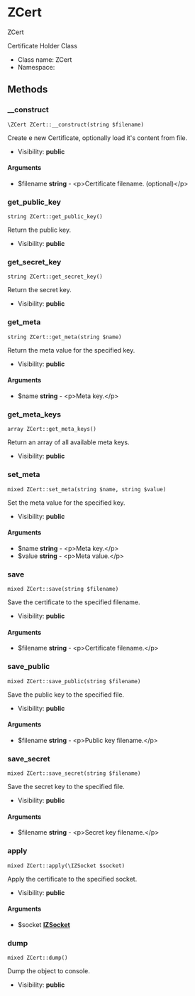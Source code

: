 ZCert
===============

ZCert

Certificate Holder Class


* Class name: ZCert
* Namespace: 







Methods
-------


### __construct

    \ZCert ZCert::__construct(string $filename)

Create e new Certificate, optionally load it's content from file.



* Visibility: **public**


#### Arguments
* $filename **string** - &lt;p&gt;Certificate filename. (optional)&lt;/p&gt;



### get_public_key

    string ZCert::get_public_key()

Return the public key.



* Visibility: **public**




### get_secret_key

    string ZCert::get_secret_key()

Return the secret key.



* Visibility: **public**




### get_meta

    string ZCert::get_meta(string $name)

Return the meta value for the specified key.



* Visibility: **public**


#### Arguments
* $name **string** - &lt;p&gt;Meta key.&lt;/p&gt;



### get_meta_keys

    array ZCert::get_meta_keys()

Return an array of all available meta keys.



* Visibility: **public**




### set_meta

    mixed ZCert::set_meta(string $name, string $value)

Set the meta value for the specified key.



* Visibility: **public**


#### Arguments
* $name **string** - &lt;p&gt;Meta key.&lt;/p&gt;
* $value **string** - &lt;p&gt;Meta value.&lt;/p&gt;



### save

    mixed ZCert::save(string $filename)

Save the certificate to the specified filename.



* Visibility: **public**


#### Arguments
* $filename **string** - &lt;p&gt;Certificate filename.&lt;/p&gt;



### save_public

    mixed ZCert::save_public(string $filename)

Save the public key to the specified file.



* Visibility: **public**


#### Arguments
* $filename **string** - &lt;p&gt;Public key filename.&lt;/p&gt;



### save_secret

    mixed ZCert::save_secret(string $filename)

Save the secret key to the specified file.



* Visibility: **public**


#### Arguments
* $filename **string** - &lt;p&gt;Secret key filename.&lt;/p&gt;



### apply

    mixed ZCert::apply(\IZSocket $socket)

Apply the certificate to the specified socket.



* Visibility: **public**


#### Arguments
* $socket **[IZSocket](IZSocket.md)**



### dump

    mixed ZCert::dump()

Dump the object to console.



* Visibility: **public**



